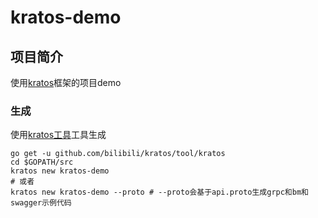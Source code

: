 # kratos-demo

## 项目简介
使用[kratos](https://github.com/bilibili/kratos)框架的项目demo

### 生成
使用[kratos工具](https://github.com/bilibili/kratos/blob/master/doc/wiki-cn/kratos-tool.md)工具生成

```shell
go get -u github.com/bilibili/kratos/tool/kratos
cd $GOPATH/src
kratos new kratos-demo
# 或者
kratos new kratos-demo --proto # --proto会基于api.proto生成grpc和bm和swagger示例代码
```

